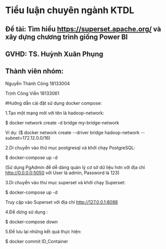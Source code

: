 # Tiểu luận chuyên ngành KTDL

## Đề tài: Tìm hiểu https://superset.apache.org/ và xây dựng chương trình giống Power BI

## GVHD: TS. Huỳnh Xuân Phụng

## Thành viên nhóm:

Nguyễn Thành Công 18133004

Trịnh Công Viễn 18133061

#Hướng dẫn cài đặt sử dụng docker compose:

1.Tạo một mạng mới với tên là hadoop-network:

$ docker network create -d bridge my-bridge-network

Ví dụ: ($ docker network create --driver bridge hadoop-network --subnet=172.12.0.0/16)

2.Di chuyển vào thử mục postgresql và khởi chạy PostgreSQL:

$ docker-compose up -d

(Sử dụng PgAdmin để dễ dàng quản lý cơ sở dữ liệu hơn với địa chỉ http://0.0.0.0:5050 với User là admin, Password là 123)

3.Di chuyển vào thư mục superset và khởi chạy Superset:

$ docker-compose up -d

Truy cập vào Superset với địa chỉ http://127.0.0.1:8088

4.Để dừng sử dụng :

$ docker-compose down

5.Để lưu lại những kết quả thực hiện:

$ docker commit ID_Container
